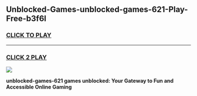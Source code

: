 
## Unblocked-Games-unblocked-games-621-Play-Free-b3f6l
<h3>
<a href="https://premium76.site?title=unblocked-games-621&ref=20M">CLICK TO PLAY</a></h3>
<hr>

<h3>
<a href="https://premium76.site?title=unblocked-games-621&ref=20M">CLICK 2 PLAY</a>
  
</h3>

<a href="https://premium76.site?title=unblocked-games-621&ref=19M"><img src="https://clearcache.store/games.png"></a>


**unblocked-games-621 games unblocked: Your Gateway to Fun and Accessible Online Gaming**
